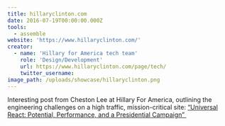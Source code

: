 ```yaml
---
title: hillaryclinton.com
date: 2016-07-19T00:00:00.000Z
tools:
  - assemble
website: 'https://www.hillaryclinton.com/'
creator:
  - name: 'Hillary for America tech team'
    role: 'Design/Development'
    url: https://www.hillaryclinton.com/page/tech/    
    twitter_username:
image_path: /uploads/showcase/hillaryclinton.png
---
```



Interesting post from Cheston Lee at Hillary For America, outlining the engineering challenges on a high traffic, mission-critical site: [“Universal React: Potential, Performance, and a Presidential Campaign”&nbsp;](http://bit.ly/hfa-engineering-showcase)
